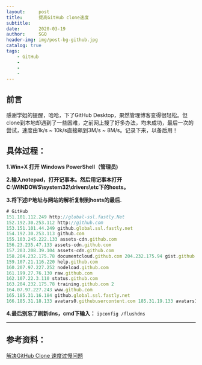 ```yaml
---
layout:     post
title:      提高GitHub clone速度
subtitle:   
date:       2020-03-19
author:     SGQ
header-img: img/post-bg-github.jpg
catalog: true
tags:
    - GitHub
    - 
    - 
    - 
---
```


## 前言
 
  感谢学姐的提醒，哈哈，下了GitHub Desktop，果然管理博客变得很轻松。但clone到本地却遇到了一些困难，之前网上搜了好多办法，均未成功，最后一次的尝试，速度由1k/s ~ 10k/s直接飙到3M/s ~ 8M/s。记录下来，以备后用！
  
## 具体过程：

**1.Win+X 打开 Windows PowerShell（管理员)**

 **2.输入notepad，打开记事本。然后用记事本打开C:\WINDOWS\system32\drivers\etc下的hosts。**
 
 **3.将下述IP地址与网站的解析复制到hosts的最后.**
 

``` javascript
# GitHub 
151.101.112.249 http://global-ssl.fastly.Net 
152.192.30.253.112 http://github.com 
153.151.101.44.249 github.global.ssl.fastly.net 
154.192.30.253.113 github.com 
155.103.245.222.133 assets-cdn.github.com 
156.23.235.47.133 assets-cdn.github.com 
157.203.208.39.104 assets-cdn.github.com 
158.204.232.175.78 documentcloud.github.com 204.232.175.94 gist.github.com 
159.107.21.116.220 help.github.com 
160.207.97.227.252 nodeload.github.com 
161.199.27.76.130 raw.github.com 
162.107.22.3.110 status.github.com 
163.204.232.175.78 training.github.com 2
164.07.97.227.243 www.github.com 
165.185.31.16.184 github.global.ssl.fastly.net 
166.185.31.18.133 avatars0.githubusercontent.com 185.31.19.133 avatars1.githubusercontent.com

```







**4.最后别忘了刷新dns，cmd下输入：**
`ipconfig /flushdns`



***

## 参考资料：
[解决GitHub Clone 速度过慢问题](https://blog.csdn.net/qq_22067469/article/details/86533130?depth_1-utm_source=distribute.pc_relevant.none-task&utm_source=distribute.pc_relevant.none-task)

















